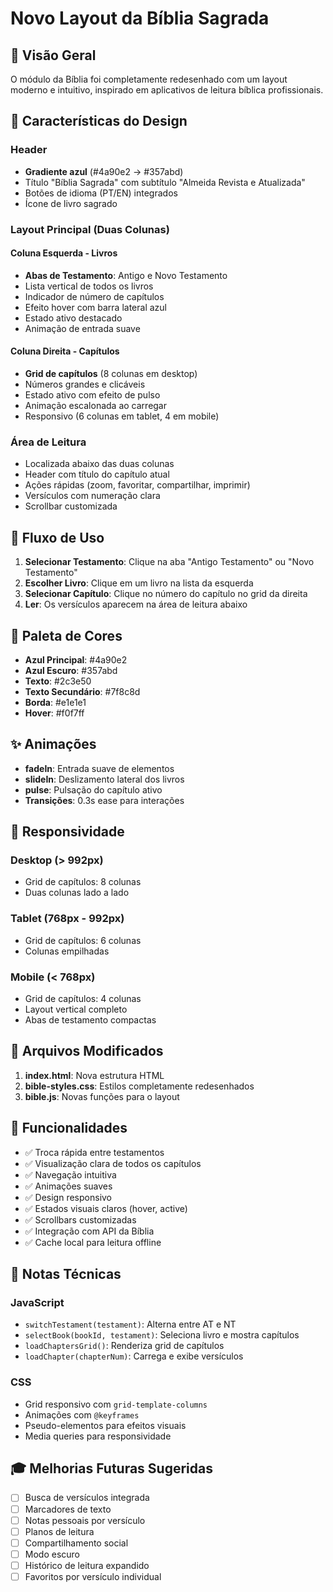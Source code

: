 # Novo Layout da Bíblia Sagrada

## 📖 Visão Geral

O módulo da Bíblia foi completamente redesenhado com um layout moderno e intuitivo, inspirado em aplicativos de leitura bíblica profissionais.

## 🎨 Características do Design

### Header
- **Gradiente azul** (#4a90e2 → #357abd)
- Título "Bíblia Sagrada" com subtítulo "Almeida Revista e Atualizada"
- Botões de idioma (PT/EN) integrados
- Ícone de livro sagrado

### Layout Principal (Duas Colunas)

#### Coluna Esquerda - Livros
- **Abas de Testamento**: Antigo e Novo Testamento
- Lista vertical de todos os livros
- Indicador de número de capítulos
- Efeito hover com barra lateral azul
- Estado ativo destacado
- Animação de entrada suave

#### Coluna Direita - Capítulos
- **Grid de capítulos** (8 colunas em desktop)
- Números grandes e clicáveis
- Estado ativo com efeito de pulso
- Animação escalonada ao carregar
- Responsivo (6 colunas em tablet, 4 em mobile)

### Área de Leitura
- Localizada abaixo das duas colunas
- Header com título do capítulo atual
- Ações rápidas (zoom, favoritar, compartilhar, imprimir)
- Versículos com numeração clara
- Scrollbar customizada

## 🎯 Fluxo de Uso

1. **Selecionar Testamento**: Clique na aba "Antigo Testamento" ou "Novo Testamento"
2. **Escolher Livro**: Clique em um livro na lista da esquerda
3. **Selecionar Capítulo**: Clique no número do capítulo no grid da direita
4. **Ler**: Os versículos aparecem na área de leitura abaixo

## 🎨 Paleta de Cores

- **Azul Principal**: #4a90e2
- **Azul Escuro**: #357abd
- **Texto**: #2c3e50
- **Texto Secundário**: #7f8c8d
- **Borda**: #e1e1e1
- **Hover**: #f0f7ff

## ✨ Animações

- **fadeIn**: Entrada suave de elementos
- **slideIn**: Deslizamento lateral dos livros
- **pulse**: Pulsação do capítulo ativo
- **Transições**: 0.3s ease para interações

## 📱 Responsividade

### Desktop (> 992px)
- Grid de capítulos: 8 colunas
- Duas colunas lado a lado

### Tablet (768px - 992px)
- Grid de capítulos: 6 colunas
- Colunas empilhadas

### Mobile (< 768px)
- Grid de capítulos: 4 colunas
- Layout vertical completo
- Abas de testamento compactas

## 🔧 Arquivos Modificados

1. **index.html**: Nova estrutura HTML
2. **bible-styles.css**: Estilos completamente redesenhados
3. **bible.js**: Novas funções para o layout

## 🚀 Funcionalidades

- ✅ Troca rápida entre testamentos
- ✅ Visualização clara de todos os capítulos
- ✅ Navegação intuitiva
- ✅ Animações suaves
- ✅ Design responsivo
- ✅ Estados visuais claros (hover, active)
- ✅ Scrollbars customizadas
- ✅ Integração com API da Bíblia
- ✅ Cache local para leitura offline

## 📝 Notas Técnicas

### JavaScript
- `switchTestament(testament)`: Alterna entre AT e NT
- `selectBook(bookId, testament)`: Seleciona livro e mostra capítulos
- `loadChaptersGrid()`: Renderiza grid de capítulos
- `loadChapter(chapterNum)`: Carrega e exibe versículos

### CSS
- Grid responsivo com `grid-template-columns`
- Animações com `@keyframes`
- Pseudo-elementos para efeitos visuais
- Media queries para responsividade

## 🎓 Melhorias Futuras Sugeridas

- [ ] Busca de versículos integrada
- [ ] Marcadores de texto
- [ ] Notas pessoais por versículo
- [ ] Planos de leitura
- [ ] Compartilhamento social
- [ ] Modo escuro
- [ ] Histórico de leitura expandido
- [ ] Favoritos por versículo individual
